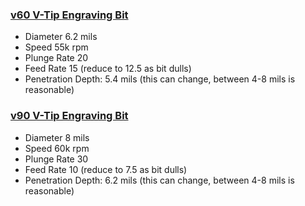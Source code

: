 
### [v60 V-Tip Engraving Bit](http://www.precisebits.com/products/carbidebits/scoreengrave.asp)
   - Diameter 6.2 mils
   - Speed 55k rpm
   - Plunge Rate 20
   - Feed Rate 15 (reduce to 12.5 as bit dulls)
   - Penetration Depth: 5.4 mils (this can change, between 4-8 mils is reasonable)

### [v90 V-Tip Engraving Bit](http://www.precisebits.com/products/carbidebits/scoreengrave.asp)
   - Diameter 8 mils
   - Speed 60k rpm
   - Plunge Rate 30
   - Feed Rate 10 (reduce to 7.5 as bit dulls)
   - Penetration Depth: 6.2 mils (this can change, between 4-8 mils is reasonable)